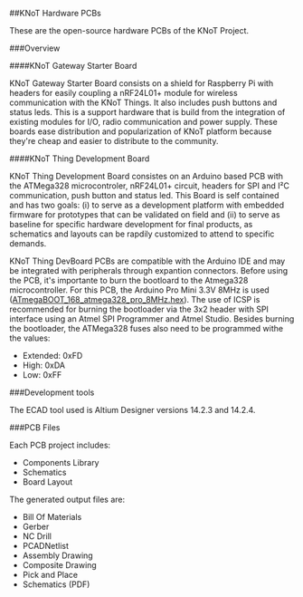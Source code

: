 ##KNoT Hardware PCBs

These are the open-source hardware PCBs of the KNoT Project.

###Overview

####KNoT Gateway Starter Board

KNoT Gateway Starter Board consists on a shield for Raspberry Pi with headers for easily coupling a nRF24L01+ module for wireless communication with the KNoT Things. It also includes push buttons and status leds. This is a support hardware that is build from the integration of existing modules for I/O, radio communication and power supply. These boards ease distribution and popularization of KNoT platform because they're cheap and easier to distribute to the community.

####KNoT Thing Development Board

KNoT Thing Development Board consistes on an Arduino based PCB with the ATMega328 microcontroler, nRF24L01+ circuit, headers for SPI and I²C communication, push button and status led. This Board is self contained and has two goals: (i) to serve as a development platform with embedded firmware for prototypes that can be validated on field and (ii) to serve as baseline for specific hardware development for final products, as schematics and layouts can be rapdily customized to attend to specific demands.

KNoT Thing DevBoard PCBs are compatible with the Arduino IDE and may be integrated with peripherals through expantion connectors.
Before using the PCB, it's importante to burn the bootloard to the Atmega328 microcontroller. For this PCB, the Arduino Pro Mini 3.3V 8MHz is used ([ATmegaBOOT_168_atmega328_pro_8MHz.hex](https://github.com/arduino/Arduino/blob/master/hardware/arduino/avr/bootloaders/atmega/ATmegaBOOT_168_atmega328_pro_8MHz.hex)). The use of ICSP is recommended for burning the bootloader via the 3x2 header with SPI interface using an Atmel SPI Programmer and Atmel Studio. Besides burning the bootloader, the ATMega328 fuses also need to be programmed withe the values: 
 - Extended: 0xFD
 - High: 0xDA
 - Low: 0xFF

###Development tools

The ECAD tool used is Altium Designer versions 14.2.3 and 14.2.4.


###PCB Files

Each PCB project includes:
 - Components Library
 - Schematics
 - Board Layout

The generated output files are:
 - Bill Of Materials
 - Gerber
 - NC Drill
 - PCADNetlist
 - Assembly Drawing
 - Composite Drawing
 - Pick and Place
 - Schematics (PDF)
